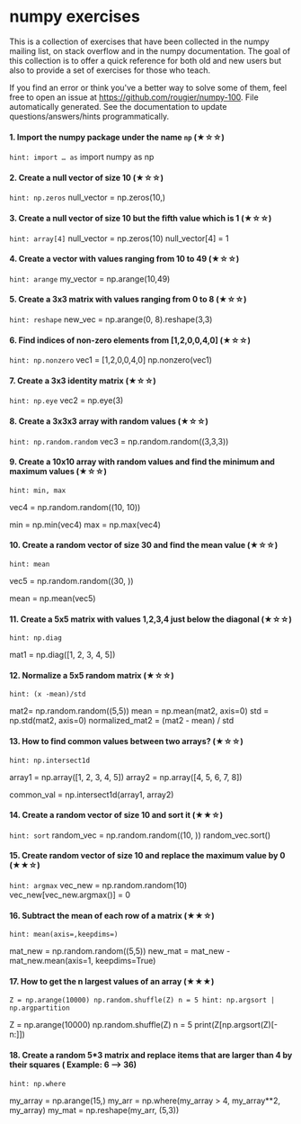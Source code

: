 

# numpy exercises

This is a collection of exercises that have been collected in the numpy mailing list, on stack overflow
and in the numpy documentation. The goal of this collection is to offer a quick reference for both old
and new users but also to provide a set of exercises for those who teach.


If you find an error or think you've a better way to solve some of them, feel
free to open an issue at <https://github.com/rougier/numpy-100>.
File automatically generated. See the documentation to update questions/answers/hints programmatically.

#### 1. Import the numpy package under the name `np` (★☆☆)
`hint: import … as`
import numpy as np

#### 2. Create a null vector of size 10 (★☆☆)
`hint: np.zeros`
null_vector = np.zeros(10,)

#### 3. Create a null vector of size 10 but the fifth value which is 1 (★☆☆)
`hint: array[4]`
null_vector = np.zeros(10)
null_vector[4] = 1

#### 4. Create a vector with values ranging from 10 to 49 (★☆☆)
`hint: arange`
my_vector = np.arange(10,49)

#### 5. Create a 3x3 matrix with values ranging from 0 to 8 (★☆☆)
`hint: reshape`
new_vec = np.arange(0, 8).reshape(3,3)

#### 6. Find indices of non-zero elements from [1,2,0,0,4,0] (★☆☆)
`hint: np.nonzero`
vec1 = [1,2,0,0,4,0] 
np.nonzero(vec1)

#### 7. Create a 3x3 identity matrix (★☆☆)
`hint: np.eye`
vec2 = np.eye(3)

#### 8. Create a 3x3x3 array with random values (★☆☆)
`hint: np.random.random`
vec3 = np.random.random((3,3,3))

#### 9. Create a 10x10 array with random values and find the minimum and maximum values (★☆☆)
`hint: min, max`

vec4 = np.random.random((10, 10))

min = np.min(vec4)
max = np.max(vec4)

#### 10. Create a random vector of size 30 and find the mean value (★☆☆)
`hint: mean`

vec5 = np.random.random((30, ))

mean = np.mean(vec5)


#### 11. Create a 5x5 matrix with values 1,2,3,4 just below the diagonal (★☆☆)
`hint: np.diag`

mat1 = np.diag([1, 2, 3, 4, 5])

#### 12. Normalize a 5x5 random matrix (★☆☆)
`hint: (x -mean)/std`

mat2= np.random.random((5,5))
mean = np.mean(mat2, axis=0)
std = np.std(mat2, axis=0)
normalized_mat2 = (mat2 - mean) / std

#### 13. How to find common values between two arrays? (★☆☆)
`hint: np.intersect1d`

array1 = np.array([1, 2, 3, 4, 5])
array2 = np.array([4, 5, 6, 7, 8])

common_val = np.intersect1d(array1, array2)

#### 14. Create a random vector of size 10 and sort it (★★☆)
`hint: sort`
random_vec = np.random.random((10, ))
random_vec.sort()

#### 15. Create random vector of size 10 and replace the maximum value by 0 (★★☆)
`hint: argmax`
vec_new = np.random.random(10)
vec_new[vec_new.argmax()] = 0

#### 16. Subtract the mean of each row of a matrix (★★☆)
`hint: mean(axis=,keepdims=)`

mat_new = np.random.random((5,5))
new_mat = mat_new - mat_new.mean(axis=1, keepdims=True)


#### 17. How to get the n largest values of an array (★★★)
`Z = np.arange(10000)
np.random.shuffle(Z)
n = 5
hint: np.argsort | np.argpartition`

Z = np.arange(10000)
np.random.shuffle(Z)
n = 5
print(Z[np.argsort(Z)[-n:]])

#### 18. Create a random 5*3 matrix and replace items that are larger than 4 by their squares ( Example:  6 --> 36) 
`hint: np.where`

my_array = np.arange(15,)
my_arr = np.where(my_array > 4, my_array**2, my_array)
my_mat = np.reshape(my_arr, (5,3))
